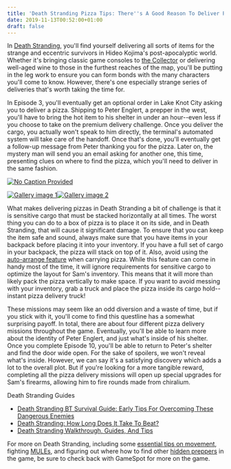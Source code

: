 ```yaml
---
title: 'Death Stranding Pizza Tips: There''s A Good Reason To Deliver Pizza'
date: 2019-11-13T00:52:00+01:00
draft: false
---
```


In [Death Stranding](https://www.gamespot.com/death-stranding/), you'll find yourself delivering all sorts of items for the strange and eccentric survivors in Hideo Kojima's post-apocalyptic world. Whether it's bringing classic game consoles to [the Collector](https://www.gamespot.com/articles/death-stranding-guide-the-most-useful-upgrade-you-/1100-6471282/) or delivering well-aged wine to those in the furthest reaches of the map, you'll be putting in the leg work to ensure you can form bonds with the many characters you'll come to know. However, there's one especially strange series of deliveries that's worth taking the time for.

In Episode 3, you'll eventually get an optional order in Lake Knot City asking you to deliver a pizza. Shipping to Peter Englert, a prepper in the west, you'll have to bring the hot item to his shelter in under an hour--even less if you choose to take on the premium delivery challenge. Once you deliver the cargo, you actually won't speak to him directly, the terminal's automated system will take care of the handoff. Once that's done, you'll eventually get a follow-up message from Peter thanking you for the pizza. Later on, the mystery man will send you an email asking for another one, this time, presenting clues on where to find the pizza, which you'll need to deliver in the same fashion.

[![No Caption Provided](https://gamespot1.cbsistatic.com/uploads/scale_super/1579/15792183/3603350-peter1.png)](https://gamespot1.cbsistatic.com/uploads/original/1579/15792183/3603350-peter1.png)

[![Gallery image 1](https://gamespot1.cbsistatic.com/uploads/square_avatar/1579/15792183/3603352-peter2.png)](https://gamespot1.cbsistatic.com/uploads/original/1579/15792183/3603352-peter2.png)[![Gallery image 2](https://gamespot1.cbsistatic.com/uploads/square_avatar/1579/15792183/3603353-peter3.png)](https://gamespot1.cbsistatic.com/uploads/original/1579/15792183/3603353-peter3.png)

What makes delivering pizzas in Death Stranding a bit of challenge is that it is sensitive cargo that must be stacked horizontally at all times. The worst thing you can do to a box of pizza is to place it on its side, and in Death Stranding, that will cause it significant damage. To ensure that you can keep the item safe and sound, always make sure that you have items in your backpack before placing it into your inventory. If you have a full set of cargo in your backpack, the pizza will stack on top of it. Also, avoid using the [auto-arrange feature](https://www.gamespot.com/articles/death-strandings-auto-arrange-cargo-feature-might-/1100-6471057/) when carrying pizza. While this feature can come in handy most of the time, it will ignore requirements for sensitive cargo to optimize the layout for Sam's inventory. This means that it will more than likely pack the pizza vertically to make space. If you want to avoid messing with your inventory, grab a truck and place the pizza inside its cargo hold--instant pizza delivery truck!

These missions may seem like an odd diversion and a waste of time, but if you stick with it, you'll come to find this questline has a somewhat surprising payoff. In total, there are about four different pizza delivery missions throughout the game. Eventually, you'll be able to learn more about the identity of Peter Englert, and just what's inside of his shelter. Once you complete Episode 10, you'll be able to return to Peter's shelter and find the door wide open. For the sake of spoilers, we won't reveal what's inside. However, we can say it's a satisfying discovery which adds a lot to the overall plot. But if you're looking for a more tangible reward, completing all the pizza delivery missions will open up special upgrades for Sam's firearms, allowing him to fire rounds made from chiralium.

Death Stranding Guides

*   [Death Stranding BT Survival Guide: Early Tips For Overcoming These Dangerous Enemies](https://www.gamespot.com/articles/death-stranding-bt-tips-and-advice-how-to-beat-the/1100-6471058/)
*   [Death Stranding: How Long Does It Take To Beat?](https://www.gamespot.com/articles/how-long-is-death-stranding-game-length-breakdown/1100-6471233/)
*   [Death Stranding Walkthrough, Guides, And Tips](https://www.gamespot.com/articles/death-stranding-walkthrough-tips-guides/1100-6471243/)

For more on Death Stranding, including some [essential tips on movement](https://www.gamespot.com/articles/death-stranding-guide-tips-on-how-to-walk-in-hideo/1100-6471246/), fighting [MULEs](https://www.gamespot.com/gallery/death-stranding-combat-tips-guide-early-advice-for/2900-3156/), and figuring out where how to find other [hidden preppers](https://www.gamespot.com/articles/death-stranding-guide-the-hidden-preppers-that-you/1100-6471361/) in the game, be sure to check back with GameSpot for more on the game.
